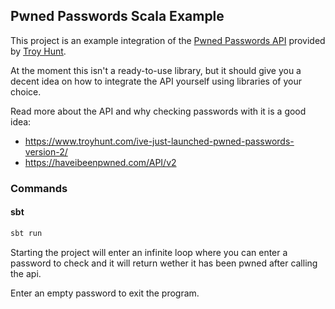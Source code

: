 ## Pwned Passwords Scala Example

This project is an example integration of the [Pwned Passwords API](https://haveibeenpwned.com/Passwords)
provided by [Troy Hunt](https://twitter.com/troyhunt).

At the moment this isn't a ready-to-use library, but it should give you a decent idea on how to
integrate the API yourself using libraries of your choice.

Read more about the API and why checking passwords with it is a good idea:
  - https://www.troyhunt.com/ive-just-launched-pwned-passwords-version-2/
  - https://haveibeenpwned.com/API/v2

### Commands

#### sbt

  ```bash
  sbt run
  ```

Starting the project will enter an infinite loop where you can enter a password to check and it will
return wether it has been pwned after calling the api.

Enter an empty password to exit the program.